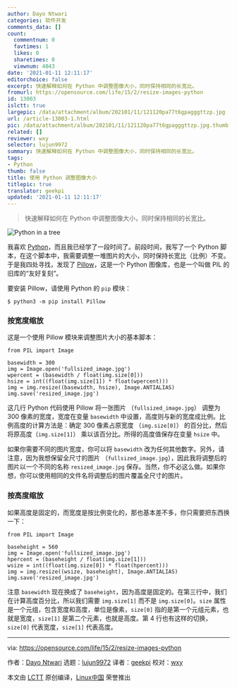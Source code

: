 ```yaml
---
author: Dayo Ntwari
categories: 软件开发
comments_data: []
count:
  commentnum: 0
  favtimes: 1
  likes: 0
  sharetimes: 0
  viewnum: 4043
date: '2021-01-11 12:11:17'
editorchoice: false
excerpt: 快速解释如何在 Python 中调整图像大小，同时保持相同的长宽比。
fromurl: https://opensource.com/life/15/2/resize-images-python
id: 13003
islctt: true
largepic: /data/attachment/album/202101/11/121120pa77t6gpagggttzp.jpg
url: /article-13003-1.html
pic: /data/attachment/album/202101/11/121120pa77t6gpagggttzp.jpg.thumb.jpg
related: []
reviewer: wxy
selector: lujun9972
summary: 快速解释如何在 Python 中调整图像大小，同时保持相同的长宽比。
tags:
- Python
thumb: false
title: 使用 Python 调整图像大小
titlepic: true
translator: geekpi
updated: '2021-01-11 12:11:17'
---
```



> 
> 快速解释如何在 Python 中调整图像大小，同时保持相同的长宽比。
> 
> 
> 


![Python in a tree](/data/attachment/album/202101/11/121120pa77t6gpagggttzp.jpg "Python in a tree")


我喜欢 [Python](http://python.org/ "Python Programming Language – Official Website")，而且我已经学了一段时间了。前段时间，我写了一个 Python 脚本，在这个脚本中，我需要调整一堆图片的大小，同时保持长宽比（比例）不变。于是我四处寻找，发现了 [Pillow](https://pypi.org/project/Pillow/ "Python Imaging Library")，这是一个 Python 图像库，也是一个叫做 PIL 的旧库的“友好复刻”。


要安装 Pillow，请使用 Python 的 `pip` 模块：



```
$ python3 -m pip install Pillow

```

### 按宽度缩放


这是一个使用 Pillow 模块来调整图片大小的基本脚本：



```
from PIL import Image

basewidth = 300
img = Image.open('fullsized_image.jpg')
wpercent = (basewidth / float(img.size[0]))
hsize = int((float(img.size[1]) * float(wpercent)))
img = img.resize((basewidth, hsize), Image.ANTIALIAS)
img.save('resized_image.jpg')

```

这几行 Python 代码使用 Pillow 将一张图片 （`fullsized_image.jpg`） 调整为 300 像素的宽度，宽度在变量 `basewidth` 中设置，高度则与新的宽度成比例。比例高度的计算方法是：确定 300 像素占原宽度 （`img.size[0]`） 的百分比，然后将原高度（`img.size[1]`） 乘以该百分比。所得的高度值保存在变量 `hsize` 中。


如果你需要不同的图片宽度，你可以将 `basewidth` 改为任何其他数字。另外，请注意，因为我想保留全尺寸的图片 （`fullsized_image.jpg`），因此我将调整后的图片以一个不同的名称 `resized_image.jpg` 保存。当然，你不必这么做。如果你想，你可以使用相同的文件名将调整后的图片覆盖全尺寸的图片。


### 按高度缩放


如果高度是固定的，而宽度是按比例变化的，那也基本差不多，你只需要把东西换一下：



```
from PIL import Image

baseheight = 560
img = Image.open('fullsized_image.jpg')
hpercent = (baseheight / float(img.size[1]))
wsize = int((float(img.size[0]) * float(hpercent)))
img = img.resize((wsize, baseheight), Image.ANTIALIAS)
img.save('resized_image.jpg')

```

注意 `basewidth` 现在换成了 `baseheight`，因为高度是固定的。在第三行中，我们在计算高度百分比，所以我们需要 `img.size[1]` 而不是 `img.size[0]`。`size` 属性是一个元组，包含宽度和高度，单位是像素，`size[0]` 指的是第一个元组元素，也就是宽度，`size[1]` 是第二个元素，也就是高度。第 4 行也有这样的切换，`size[0]` 代表宽度，`size[1]` 代表高度。




---


via: <https://opensource.com/life/15/2/resize-images-python>


作者：[Dayo Ntwari](https://opensource.com/users/dayontwari) 选题：[lujun9972](https://github.com/lujun9972) 译者：[geekpi](https://github.com/geekpi) 校对：[wxy](https://github.com/wxy)


本文由 [LCTT](https://github.com/LCTT/TranslateProject) 原创编译，[Linux中国](https://linux.cn/) 荣誉推出